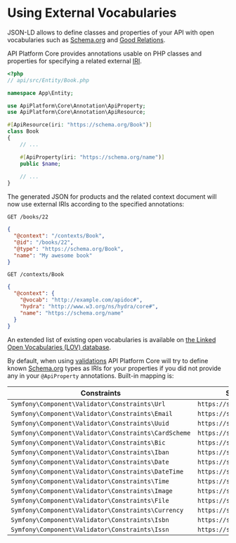 # Using External Vocabularies

JSON-LD allows to define classes and properties of your API with open vocabularies such as [Schema.org](https://schema.org)
and [Good Relations](http://www.heppnetz.de/projects/goodrelations/).

API Platform Core provides annotations usable on PHP classes and properties for specifying a related external [IRI](https://en.wikipedia.org/wiki/Internationalized_resource_identifier).

```php
<?php
// api/src/Entity/Book.php

namespace App\Entity;

use ApiPlatform\Core\Annotation\ApiProperty;
use ApiPlatform\Core\Annotation\ApiResource;

#[ApiResource(iri: "https://schema.org/Book")]
class Book
{
    // ...

    #[ApiProperty(iri: "https://schema.org/name")]
    public $name;
    
    // ...
}
```

The generated JSON for products and the related context document will now use external IRIs according to the specified annotations:

`GET /books/22`

```json
{
  "@context": "/contexts/Book",
  "@id": "/books/22",
  "@type": "https://schema.org/Book",
  "name": "My awesome book"
}
```

`GET /contexts/Book`

```json
{
  "@context": {
    "@vocab": "http://example.com/apidoc#",
    "hydra": "http://www.w3.org/ns/hydra/core#",
    "name": "https://schema.org/name"
  }
}
```

An extended list of existing open vocabularies is available on [the Linked Open Vocabularies (LOV) database](http://lov.okfn.org/dataset/lov/).

By default, when using [validations](validation.md) API Platform Core will try to define known [Schema.org](https://schema.org) types as IRIs for your properties if you did not provide any in your `@ApiProperty` annotations.
Built-in mapping is:

Constraints                                          | Schema.org type                   |
---------------------------------------------------- |-----------------------------------|
`Symfony\Component\Validator\Constraints\Url`        | `https://schema.org/url`           |
`Symfony\Component\Validator\Constraints\Email`      | `https://schema.org/email`         |
`Symfony\Component\Validator\Constraints\Uuid`       | `https://schema.org/identifier`    |
`Symfony\Component\Validator\Constraints\CardScheme` | `https://schema.org/identifier`    |
`Symfony\Component\Validator\Constraints\Bic`        | `https://schema.org/identifier`    |
`Symfony\Component\Validator\Constraints\Iban`       | `https://schema.org/identifier`    |
`Symfony\Component\Validator\Constraints\Date`       | `https://schema.org/Date`          |
`Symfony\Component\Validator\Constraints\DateTime`   | `https://schema.org/DateTime`      |
`Symfony\Component\Validator\Constraints\Time`       | `https://schema.org/Time`          |
`Symfony\Component\Validator\Constraints\Image`      | `https://schema.org/image`         |
`Symfony\Component\Validator\Constraints\File`       | `https://schema.org/MediaObject`   |
`Symfony\Component\Validator\Constraints\Currency`   | `https://schema.org/priceCurrency` |
`Symfony\Component\Validator\Constraints\Isbn`       | `https://schema.org/isbn`          |
`Symfony\Component\Validator\Constraints\Issn`       | `https://schema.org/issn`          |
